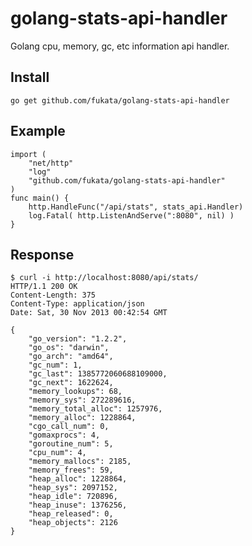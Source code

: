 golang-stats-api-handler
========================

Golang cpu, memory, gc, etc information api handler.

## Install

    go get github.com/fukata/golang-stats-api-handler

## Example

    import (
        "net/http"
        "log"
        "github.com/fukata/golang-stats-api-handler"
    )
    func main() {
        http.HandleFunc("/api/stats", stats_api.Handler)
        log.Fatal( http.ListenAndServe(":8080", nil) )
    }

## Response

    $ curl -i http://localhost:8080/api/stats/
    HTTP/1.1 200 OK
    Content-Length: 375
    Content-Type: application/json
    Date: Sat, 30 Nov 2013 00:42:54 GMT
    
    {
        "go_version": "1.2.2",
        "go_os": "darwin",
        "go_arch": "amd64",
        "gc_num": 1,
        "gc_last": 1385772060688109000,
        "gc_next": 1622624,
        "memory_lookups": 68,
        "memory_sys": 272289616,
        "memory_total_alloc": 1257976,
        "memory_alloc": 1228864,
        "cgo_call_num": 0,
        "gomaxprocs": 4,
        "goroutine_num": 5,
        "cpu_num": 4,
        "memory_mallocs": 2185,
        "memory_frees": 59,
        "heap_alloc": 1228864,
        "heap_sys": 2097152,
        "heap_idle": 720896,
        "heap_inuse": 1376256,
        "heap_released": 0,
        "heap_objects": 2126
    }
